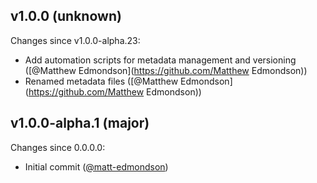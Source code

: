 ## v1.0.0 (unknown)

Changes since v1.0.0-alpha.23:

- Add automation scripts for metadata management and versioning ([@Matthew Edmondson](https://github.com/Matthew Edmondson))
- Renamed metadata files ([@Matthew Edmondson](https://github.com/Matthew Edmondson))

## v1.0.0-alpha.1 (major)

Changes since 0.0.0.0:

- Initial commit ([@matt-edmondson](https://github.com/matt-edmondson))


